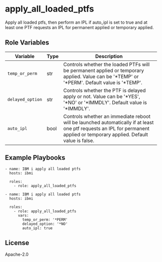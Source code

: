 apply_all_loaded_ptfs
=========
Apply all loaded ptfs, then perform an IPL if auto_ipl is set to true and at least one PTF requests an IPL for permanent applied or temporary applied.

Role Variables
--------------

| Variable              | Type          | Description                                      |
|-----------------------|---------------|--------------------------------------------------|
| `temp_or_perm`      | str          | Controls whether the loaded PTFs will be permanent applied or temporary applied. Value can be  '*TEMP' or '*PERM'. Default value is '*TEMP'.                     |
| `delayed_option`      | str          | Controls whether the PTF is delayed apply or not. Value can be '*YES', '*NO' or '*IMMDLY'. Default value is '*IMMDLY'.                      |
| `auto_ipl`          | bool           | Controls whether an immediate reboot will be launched automatically if at least one ptf requests an IPL for permanent applied or temporary applied. Default value is false. |

Example Playbooks
----------------
```
- name: IBM i apply all loaded ptfs
  hosts: ibmi 

  roles:
    - role: apply_all_loaded_ptfs
```

```
- name: IBM i apply all loaded ptfs
  hosts: ibmi

  roles:
    - role: apply_all_loaded_ptfs
      vars:
        temp_or_perm: '*PERM'
        delayed_option: '*NO' 
        auto_ipl: true
```

License
-------

Apache-2.0
